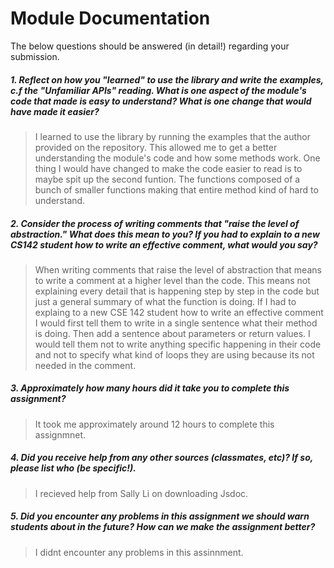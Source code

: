 # Module Documentation

The below questions should be answered (in detail!) regarding your submission.

##### 1. Reflect on how you "learned" to use the library and write the examples, c.f the "Unfamiliar APIs" reading. What is one aspect of the module's code that made is easy to understand? What is one change that would have made it easier?
> I learned to use the library by running the examples that the author provided on the repository. This allowed me to get a better understanding the module's code and how some methods work. One thing I would have changed to make the code easier to read is to maybe spit up the second funtion. The functions composed of a bunch of smaller functions making that entire method kind of hard to understand. 


##### 2. Consider the process of writing comments that "raise the level of abstraction." What does this mean to you? If you had to explain to a new CS142 student how to write an effective comment, what would you say? #####

> When writing comments that raise the level of abstraction that means to write a comment at a higher level than the code. This means not explaining every detail that is happening step by step in the code but just a general summary of what the function is doing. If I had to explaing to a new CSE 142 student how to write an effective comment I would first tell them to write in a single sentence what their method is doing. Then add a sentence about parameters or return values. I would tell them not to write anything specific happening in their code and not to specify what kind of loops they are using because its not needed in the comment. 

##### 3. Approximately how many hours did it take you to complete this assignment? #####
> It took me approximately around 12 hours to complete this assignmnet.


##### 4. Did you receive help from any other sources (classmates, etc)? If so, please list who (be specific!). #####
> I recieved help from Sally Li on downloading Jsdoc.


##### 5. Did you encounter any problems in this assignment we should warn students about in the future? How can we make the assignment better? #####
> I didnt encounter any problems in this assinnment. 